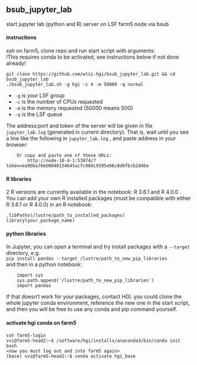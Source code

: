 ## bsub_jupyter_lab
start jupyter lab (python and R) server on LSF farm5 node via bsub

#### instructions
ssh on farm5, clone repo and run start script with arguments:  
!This requires conda to be activated, see instructions below if not done already!
```
git clone https://github.com/wtsi-hgi/bsub_jupyter_lab.git && cd bsub_jupyter_lab
./bsub_jupyter_lab.sh -g hgi -c 4 -m 50000 -q normal
```

* `-g` is your LSF group
* `-c` is the number of CPUs requested
* `-m` is the memory requested (50000 means 50G)
* `-q` is the LSF queue

The address:port and token of the server will be given in file `jupyter_lab.log` (generated in current directory).
That is, wait until you see a line like the following in `jupyter_lab.log` , and paste address in your browser:
```
    Or copy and paste one of these URLs:
        http://node-10-4-1:53074/?token=ea9bba78eb0840154b45acfc90dc9395e66c8d6fbcb2d4be
```

#### R libraries
2 R versions are currently available in the notebook: R 3.6.1 and R 4.0.0 .  
You can add your own R installed packages (must be compatible with either R 3.6.1 or R 4.0.0) in an R notebook:
```
.libPaths(/lustre/path_to_installed_packages)
library(your_package_name)
```

#### python libraries
In Jupyter, you can open a terminal and try install packages with a `--target` directory,  e.g.  
    `pip install pandas --target /lustre/path_to_new_pip_libraries`  
and then in a python notebook:
```
    import sys
    sys.path.append('/lustre/path_to_new_pip_libraries')
    import pandas
```

If that doesn’t work for your packages, contact HGI. you could clone the whole jupyter conda environment, reference the new one in the start script, and then you will be free to use any conda and pip command yourself.
 

#### activate hgi conda on farm5
```
ssh farm5-login
vvi@farm5-head2:~$ /software/hgi/installs/anaconda3/bin/conda init bash
<now you must log out and into farm5 again>
(base) vvi@farm5-head2:~$ conda activate hgi_base
```
